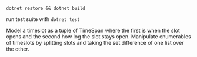 `dotnet restore && dotnet build`

run test suite with `dotnet test`

Model a timeslot as a tuple of TimeSpan where the first is when the slot opens and the second how log the slot stays open. Manipulate enumerables
of timeslots by splitting slots and taking the set difference of one list over the other.